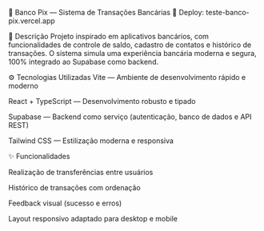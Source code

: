 🏦 Banco Pix — Sistema de Transações Bancárias
🔗 Deploy: teste-banco-pix.vercel.app

📌 Descrição
Projeto inspirado em aplicativos bancários, com funcionalidades de controle de saldo, cadastro de contatos e histórico de transações. O sistema simula uma experiência bancária moderna e segura, 100% integrado ao Supabase como backend.

⚙️ Tecnologias Utilizadas
Vite — Ambiente de desenvolvimento rápido e moderno

React + TypeScript — Desenvolvimento robusto e tipado

Supabase — Backend como serviço (autenticação, banco de dados e API REST)

Tailwind CSS — Estilização moderna e responsiva

✨ Funcionalidades

Realização de transferências entre usuários

Histórico de transações com ordenação

Feedback visual (sucesso e erros)

Layout responsivo adaptado para desktop e mobile
